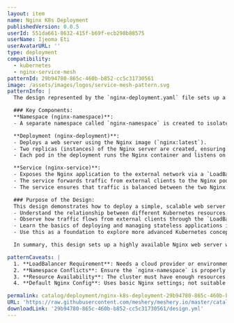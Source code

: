 ```yaml
---
layout: item
name: Nginx K8s Deployment
publishedVersion: 0.0.5
userId: 551da661-8632-415f-b69f-ecb298b88575
userName: Ijeoma Eti
userAvatarURL: ''
type: deployment
compatibility:
  - kubernetes
  - nginx-service-mesh
patternId: 29b94780-865c-460b-b852-cc5c31730561
image: /assets/images/logos/service-mesh-pattern.svg
patternInfo: |
  The design represented by the `nginx-deployment.yaml` file sets up a basic web server infrastructure using Kubernetes resources.

  ### Key Components:
  **Namespace (nginx-namespace)**:
  - A separate namespace called `nginx-namespace` is created to isolate and organize the Nginx application and its resources from other applications running in the cluster.

  **Deployment (nginx-deployment)**:
  - Deploys a web server using the Nginx image (`nginx:latest`).
  - Two replicas (instances) of the Nginx server are created, ensuring high availability and load distribution across multiple pods.
  - Each pod in the deployment runs the Nginx container and listens on port 80.

  **Service (nginx-service)**:
  - Exposes the Nginx application to the external network via a `LoadBalancer` service type.
  - The service forwards traffic from external clients to the Nginx pods on port 80, making the web server accessible outside the cluster.
  - The service ensures that traffic is balanced between the two Nginx pods.

  ### Purpose of the Design:
  This design demonstrates how to deploy a simple, scalable web server using Kubernetes. By visualizing this in Meshery, you can:
  - Understand the relationship between different Kubernetes resources (`Namespace`, `Deployment`, and `Service`).
  - Observe how traffic flows from external clients through the `LoadBalancer` to the Nginx pods.
  - Learn the basics of deploying and managing stateless applications in Kubernetes.
  - Use this as a foundation to explore more advanced Kubernetes concepts like autoscaling, rolling updates, and integration with service meshes.

  In summary, this design sets up a highly available Nginx web server with external access and load balancing, making it a fundamental example of how to deploy and expose applications using Kubernetes.

patternCaveats: |
  1. **LoadBalancer Requirement**: Needs a cloud provider or environment that supports `LoadBalancer` services; otherwise, external access might not work.
  2. **Namespace Conflicts**: Ensure the `nginx-namespace` is properly managed to avoid conflicts with existing resources.
  3. **Resource Availability**: The cluster must have enough resources to run the two Nginx replicas.
  4. **Default Nginx Config**: Uses basic Nginx settings; not suitable for production without customization.

permalink: catalog/deployment/nginx-k8s-deployment-29b94780-865c-460b-b852-cc5c31730561.html
URL: 'https://raw.githubusercontent.com/meshery/meshery.io/master/catalog/29b94780-865c-460b-b852-cc5c31730561/0.0.5/design.yml'
downloadLink: '29b94780-865c-460b-b852-cc5c31730561/design.yml'
---
```

